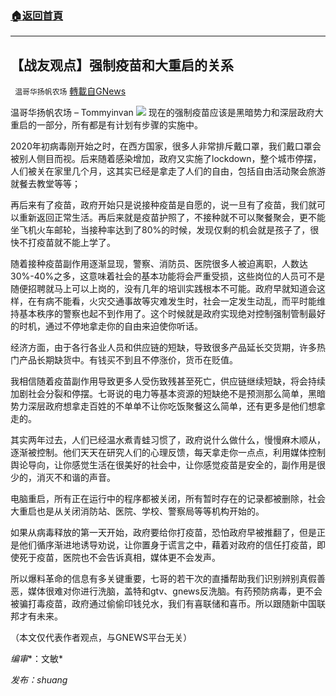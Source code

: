 ###  [:house:返回首頁](https://github.com/ourhimalayas/txt)
---


## 【战友观点】强制疫苗和大重启的关系
` 温哥华扬帆农场` [轉載自GNews](https://gnews.org/zh-hans/1589872/)

温哥华扬帆农场 – Tommyinvan
![](https://assets.gnews.org/wp-content/uploads/2021/10/greatreset2.jpg)
现在的强制疫苗应该是黑暗势力和深层政府大重启的一部分，所有都是有计划有步骤的实施中。

2020年初病毒刚开始之时，在西方国家，很多人非常排斥戴口罩，我们戴口罩会被别人侧目而视。后来随着感染增加，政府又实施了lockdown，整个城市停摆，人们被关在家里几个月，这其实已经是拿走了人们的自由，包括自由活动聚会旅游就餐去教堂等等；

再后来有了疫苗，政府开始只是说接种疫苗是自愿的，说一旦有了疫苗，我们就可以重新返回正常生活。再后来就是疫苗护照了，不接种就不可以聚餐聚会，更不能坐飞机火车邮轮，当接种率达到了80%的时候，发现仅剩的机会就是孩子了，很快不打疫苗就不能上学了。

随着接种疫苗副作用逐渐显现，警察、消防员、医院很多人被迫离职，人数达30%-40%之多，这意味着社会的基本功能将会严重受损，这些岗位的人员可不是随便招聘就马上可以上岗的，没有几年的培训实践根本不可能。政府早就知道会这样，在有病不能看，火灾交通事故等灾难发生时，社会一定发生动乱，而平时能维持基本秩序的警察也起不到作用了。这个时候就是政府实现绝对控制强制管制最好的时机，通过不停地拿走你的自由来迫使你听话。

经济方面，由于各行各业人员和供应链的短缺，导致很多产品延长交货期，许多热门产品长期缺货中。有钱买不到且不停涨价，货币在贬值。

我相信随着疫苗副作用导致更多人受伤致残甚至死亡，供应链继续短缺，将会持续加剧社会分裂和停摆。七哥说的电力等基本资源的短缺绝不是预测那么简单，黑暗势力深层政府想拿走百姓的不单单不让你吃饭聚餐这么简单，还有更多是他们想拿走的。

其实两年过去，人们已经温水煮青蛙习惯了，政府说什么做什么，慢慢麻木顺从，逐渐被控制。他们天天在研究人们的心理反馈，每天拿走你一点点，利用媒体控制舆论导向，让你感觉生活在很美好的社会中，让你感觉疫苗是安全的，副作用是很少的，消灭不和谐的声音。

电脑重启，所有正在运行中的程序都被关闭，所有暂时存在的记录都被删除，社会大重启也是从关闭消防站、医院、学校、警察局等等机构开始的。

如果从病毒释放的第一天开始，政府要给你打疫苗，恐怕政府早被推翻了，但是正是他们循序渐进地诱导劝说，让你置身于谎言之中，藉着对政府的信任打疫苗，即使死于疫苗，医院也不会告诉真相，媒体更不会发声。

所以爆料革命的信息有多关键重要，七哥的若干次的直播帮助我们识别辨别真假善恶，媒体很难对你进行洗脑，盖特和gtv、gnews反洗脑。有药预防病毒，更不会被骗打毒疫苗，政府通过偷偷印钱兑水，我们有喜联储和喜币。所以跟随新中国联邦才有未来。

（本文仅代表作者观点，与GNEWS平台无关）

*编审**：文敏*

*发布：shuang*
